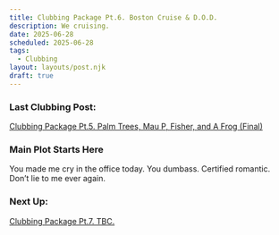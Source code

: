 ```yaml
---
title: Clubbing Package Pt.6. Boston Cruise & D.O.D.
description: We cruising.
date: 2025-06-28
scheduled: 2025-06-28
tags:
  - Clubbing
layout: layouts/post.njk
draft: true
---
```


<h3>Last Clubbing Post:</h3>
<a href="{{ '/posts/clubbingpackagept5/' | url }}">Clubbing Package Pt.5. Palm Trees, Mau P, Fisher, and A Frog (Final)</a>

<h3>Main Plot Starts Here</h3>

You made me cry in the office today. You dumbass. Certified romantic. Don’t lie to me ever again.

<h3>Next Up:</h3>
<a href="{{ '/posts/clubbingpackagept7/' | url }}">Clubbing Package Pt.7. TBC.</a>

